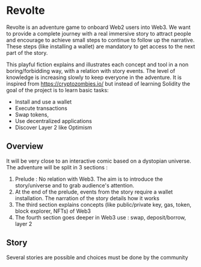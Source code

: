 # Revolte

Revolte is an adventure game to onboard Web2 users into Web3.
We want to provide a complete journey with a real immersive story to attract people and encourage to achieve small steps to continue to follow up the narrative. These steps (like installing a wallet) are mandatory to get access to the next part of the story.

This playful fiction explains and illustrates each concept and tool in a non boring/forbidding way, with a relation with story events. The level of knowledge is increasing slowly to keep everyone in the adventure. It is inspired from https://cryptozombies.io/ but instead of learning Solidity the goal of the project is to learn basic tasks:
- Install and use a wallet
- Execute transactions
- Swap tokens,
- Use decentralized applications
- Discover Layer 2 like Optimism 

## Overview

It will be very close to an interactive comic based on a dystopian universe. The adventure will be split in 3 sections :
 1. Prelude : No relation with Web3. The aim is to introduce the story/universe and to grab audience's attention.
 2. At the end of the prelude, events from the story require a wallet installation. The narration of the story details how it works
 3. The third section explains concepts (like public/private key, gas, token, block explorer, NFTs) of Web3
 4. The fourth section goes deeper in Web3 use : swap, deposit/borrow, layer 2 

## Story

Several stories are possible and choices must be done by the community